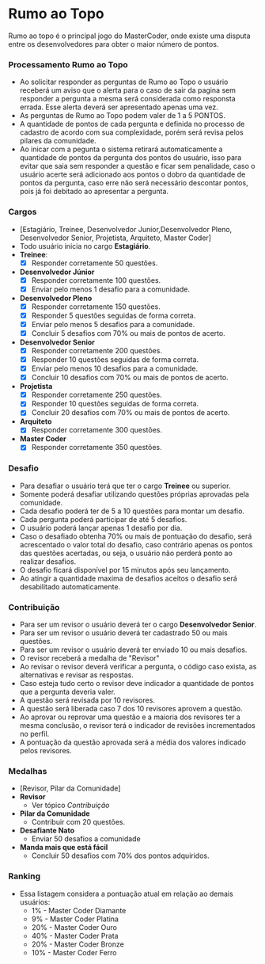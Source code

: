 # Rumo ao Topo

Rumo ao topo é o principal jogo do MasterCoder, onde existe uma disputa entre os desenvolvedores para obter o maior número de pontos.

### Processamento Rumo ao Topo

- Ao solicitar responder as perguntas de Rumo ao Topo o usuário receberá um aviso que o alerta para o caso de sair da pagina sem responder a pergunta a mesma será considerada como responsta errada. Esse alerta deverá ser apresentado apenas uma vez.
- As perguntas de Rumo ao Topo podem valer de 1 a 5 PONTOS.
- A quantidade de pontos de cada pergunta e definida no processo de cadastro de acordo com sua complexidade, porém será revisa pelos pilares da comunidade.
- Ao inicar com a pegunta o sistema retirará automaticamente a quantidade de pontos da pergunta dos pontos do usuário, isso para evitar que saia sem responder a questão e ficar sem penalidade, caso o usuário acerte será adicionado aos pontos o dobro da quantidade de pontos da pergunta, caso erre não será necessário descontar pontos, pois já foi debitado ao apresentar a pergunta.

### Cargos

- [Estagiário, Treinee, Desenvolvedor Junior,Desenvolvedor Pleno, Desenvolvedor Senior, Projetista, Arquiteto, Master Coder]
- Todo usuário inicia no cargo **Estagiário**.
- **Treinee**: 
  - [X] Responder corretamente 50 questões.
- **Desenvolvedor Júnior**
  - [X] Responder corretamente 100 questões.
  - [X] Enviar pelo menos 1 desafio para a comunidade.
- **Desenvolvedor Pleno**
  - [X] Responder corretamente 150 questões.
  - [X] Responder 5 questões seguidas de forma correta.
  - [X] Enviar pelo menos 5 desafios para a comunidade.
  - [X] Concluir 5 desafios com 70% ou mais de pontos de acerto.
- **Desenvolvedor Senior**
  - [X] Responder corretamente 200 questões.
  - [X] Responder 10 questões seguidas de forma correta.
  - [X] Enviar pelo menos 10 desafios para a comunidade.
  - [X] Concluir 10 desafios com 70% ou mais de pontos de acerto.
- **Projetista**
  - [X] Responder corretamente 250 questões.
  - [X] Responder 10 questões seguidas de forma correta.
  - [X] Concluir 20 desafios com 70% ou mais de pontos de acerto.
- **Arquiteto**
  - [X] Responder corretamente 300 questões.
- **Master Coder**
  - [X] Responder corretamente 350 questões.

### Desafio

- Para desafiar o usuário terá que ter o cargo **Treinee** ou superior.
- Somente poderá desafiar utilizando questões próprias aprovadas pela comunidade.
- Cada desafio poderá ter de 5 a 10 questões para montar um desafio.
- Cada pergunta poderá participar de até 5 desafios.
- O usuário poderá lançar apenas 1 desafio por dia.
- Caso o desafiado obtenha 70% ou mais de pontuação do desafio, será acrescentado o valor total do desafio, caso contrário apenas os pontos das questões acertadas, ou seja, o usuário não perderá ponto ao realizar desafios.
- O desafio ficará disponível por 15 minutos após seu lançamento.
- Ao atingir a quantidade maxima de desafios aceitos o desafio será desabilitado automaticamente.

### Contribuição

- Para ser um revisor o usuário deverá ter o cargo **Desenvolvedor Senior**.
- Para ser um revisor o usuário deverá ter cadastrado 50 ou mais questões.
- Para ser um revisor o usuário deverá ter enviado 10 ou mais desafios.
- O revisor receberá a medalha de "Revisor"
- Ao revisar o revisor deverá verificar a pergunta, o código caso exista, as alternativas e revisar as respostas.
- Caso esteja tudo certo o revisor deve indicador a quantidade de pontos que a pergunta deveria valer.
- A questão será revisada por 10 revisores.
- A questão será liberada caso 7 dos 10 revisores aprovem a questão.
- Ao aprovar ou reprovar uma questão e a maioria dos revisores ter a mesma conclusão, o revisor terá o indicador de revisões incrementados no perfil.
- A pontuação da questão aprovada será a média dos valores indicado pelos revisores.

### Medalhas

- [Revisor, Pilar da Comunidade]
- **Revisor**
  - Ver tópico *Contribuição*
- **Pilar da Comunidade**
  - Contribuir com 20 questões.
- **Desafiante Nato**
  - Enviar 50 desafios a comunidade
- **Manda mais que está fácil**
  - Concluir 50 desafios com 70% dos pontos adquiridos.

### Ranking

- Essa listagem considera a pontuação atual em relação ao demais usuários:
  - 1% - Master Coder Diamante
  - 9% - Master Coder Platina
  - 20% - Master Coder Ouro
  - 40% - Master Coder Prata
  - 20% - Master Coder Bronze
  - 10% - Master Coder Ferro